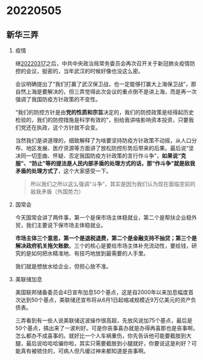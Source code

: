 # 20220505

## 新华三弄

1. 疫情

   继[20220317](http://mp.weixin.qq.com/s?__biz=MzU4MTg4MTA1Mg==&mid=2247502144&idx=2&sn=0d5956185bd257746501cb5717111a4d&chksm=fd4254f3ca35dde5029607d77f5ea18a2f05d79dd3b24c8262bb120fe687116410f9e32bd920&scene=21#wechat_redirect)之后，中共中央政治局常务委员会再次召开关于新冠肺炎疫情防控的会议，挺密的，当年武汉的时候好像也没这么密。

   会议明确提出了“我们打赢了武汉保卫战，也一定能够打赢大上海保卫战”，那自然上海是要解决的，但三弄觉得此次会议的重点倒不是讲上海，而是再一次强调了我国防疫方针政策的不变性。

   “我们的防控方针是由**党的性质和宗旨**决定的，我们的防控政策是经得起历史检验的，我们的防控措施是科学有效的”，别给我讲啥影响资本投资，只要我们党还在执政，这个方针就不会变。

   当然我们是讲道理的，细致解释了为啥要坚持防疫方针政策不动摇，从人口分布、地区发展、医疗资源等方面讲了放松防控形势后带来的后果。最后说“坚决同一切歪曲、怀疑、否定我国防疫方针政策的言行作斗争”，**如果说“克服”、“防止”等的提法是人民内部矛盾的处理方式的话，那“作斗争”就是敌我矛盾的处理方式了**，这个大家感受一下。

   > 所以我们之所以这么强调“斗争”，其实是因为我们认为现在面临空前的敌我矛盾（外国势力）

2. 国常会

   今天国常会讲了两件事，第一个是保市场主体稳就业，第二个是帮扶企业稳外贸，我们主要说下保市场主体稳就业。

   **市场主体三个意思，第一个是退税退费，第二个是金融支持不抽贷；第三个是解决政府机关拖欠账款**。三个的核心是要给市场主体补充流动性，要给钱，研究的是如何把水精准地、有技巧地放到最需要的人手里。

   我们就是想放水给企业，但担心放不准。

3. 美联储加息

   美国联邦储备委员会4日宣布加息50个基点，这是自2000年以来加息幅度首次达到50个基点，美联储还宣布将从6月1日起缩减规模近9万亿美元的资产负债表。

   三弄看到有一些人说美联储这波操作很高超，先放风说加75个基点，最后是50个基点，搞出来了一波利好。可是你丧事喜办就是办得再喜那也是丧事啊，怎么都办不成喜事的。就好比一个人车祸重伤，你先告诉他可能要截肢到大腿，最后说哈哈哈骗你啦，其实只需要截肢到小腿就好，你要说这是利好？可能真有被唬住的，可病人但凡缓过神来都知道是丧事啊。
